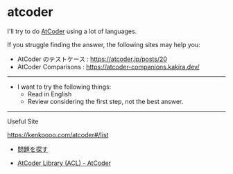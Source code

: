 # atcoder

I'll try to do [AtCoder](https://atcoder.jp/home) using a lot of languages.

If you struggle finding the answer, the following sites may help you:

- AtCoder のテストケース : https://atcoder.jp/posts/20
- AtCoder Comparisons : https://atcoder-companions.kakira.dev/

---

- I want to try the following things:
    - Read in English
    - Review considering the first step, not the best answer.

---

Useful Site

https://kenkoooo.com/atcoder#/list
- [問題を探す](https://kenkoooo.com/atcoder/book/ja/find_problems.html)

- [AtCoder Library (ACL) - AtCoder](https://atcoder.jp/posts/517)
